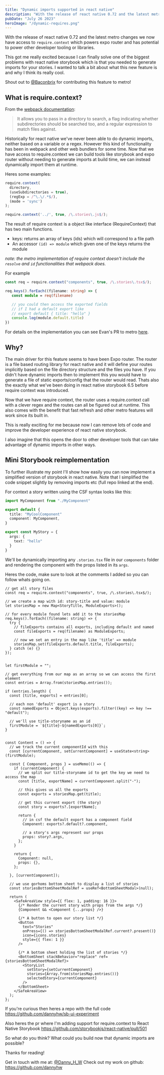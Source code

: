 ```yaml
---
title: "Dynamic imports supported in react native"
description: "With the release of react native 0.72 and the latest metro changes we now have access to `require.context` which powers expo router and has potential to power other developer tooling or libraries."
pubDate: "July 26 2023"
heroImage: "/dynamic-requires.png"
---
```


With the release of react native 0.72 and the latest metro changes we now have access to `require.context` which powers expo router and has potential to power other developer tooling or libraries.

This got me really excited because I can finally solve one of the biggest problems with react native storybook which is that you needed to generate imports for your stories. I wanted to talk a bit about what this new feature is and why I think its really cool.

Shout out to [@Baconbrix](https://twitter.com/Baconbrix) for contributing this feature to metro!

## What is require.context?

From the [webpack documentation](https://webpack.js.org/guides/dependency-management/#requirecontext):
> It allows you to pass in a directory to search, a flag indicating whether subdirectories should be searched too, and a regular expression to match files against.

Historically for react native we've never been able to do dynamic imports, neither based on a variable or a regex. However this kind of functionality has been in webpack and other web bundlers for some time. Now that we have access to require.context we can build tools like storybook and expo router without needing to generate imports at build time, we can instead dynamically import them at runtime.

Heres some examples:

```javascript
require.context(
  directory,
  (useSubdirectories = true),
  (regExp = /^\.\/.*$/),
  (mode = 'sync')
);
```

```javascript
require.context('../', true, /\.stories\.js$/);
```


The result of require context is a object like interface (RequireContext) that has two main functions.

- keys: returns an array of keys (ids) which will correspond to a file path
- An accessor `(id) => module` which given one of the keys returns the module

*note: the metro implementation of require context doesn't include the `resolve` and `id` functionalities that webpack does.*

For example

```ts
const req = require.context("components", true, /\.stories\.tsx$/);

req.keys().forEach((filename: string) => {
   const module = req(filename)

   // you could then access the exported fields
   // if I had a default export like
   // export default { title: "hello" }
   console.log(module.default.title)
})
```

For details on the implementation you can see Evan's PR to metro [here](https://github.com/facebook/metro/pull/822).

## Why?

The main driver for this feature seems to have been Expo router. The router is a file based routing library for react native and it will define your routes implicitly based on the file directory structure and the files you have. If you didn't have dynamic imports then to implement this you would have to generate a file of static exports/config that the router would read. Thats also the exactly what we've been doing in react native storybook 6.5 before require context was introduced.

Now that we have require context, the router uses a require.context call with a clever regex and the routes can all be figured out at runtime. This also comes with the benefit that fast refresh and other metro features will work since its built in.

This is really exciting for me because now I can remove lots of code and improve the developer experience of react native storybook.

I also imagine that this opens the door to other developer tools that can take advantage of dynamic imports in other ways.

## Mini Storybook reimplementation

To further illustrate my point I'll show how easily you can now implement a simplified version of storybook in react native. Note that I simplified the code snippet slightly by removing imports etc (full repo linked at the end).

For context a story written using the CSF syntax looks like this:

```ts
import MyComponent from "./MyComponent"

export default {
  title: "MyCoolComponent"
  component: MyComponent,
}

export const MyStory = {
  args: {
    text: "hello"
  }
}
```

We'll be dynamically importing any `.stories.tsx` file in our `components` folder and rendering the component with the props listed in its `args`.

Heres the code, make sure to look at the comments I added so you can follow whats going on.

```tsx
// get all story files
const req = require.context("components", true, /\.stories\.tsx$/);

// we create a map with id: story-title and value: module
let storiesMap = new Map<StoryTitle, ModuleExports>();

// for every module found lets add it to the storiesMap
req.keys().forEach((filename: string) => {
  try {
    // fileExports contains all exports, including default and named
    const fileExports = req(filename) as ModuleExports;

	// now we set an entry in the map like 'title' => module
    storiesMap.set(fileExports.default.title, fileExports);
  } catch (e) {}
});


let firstModule = "";

// get everything from our map as an array so we can access the first element
const entries = Array.from(storiesMap.entries());

if (entries.length) {
  const [title, exports] = entries[0];

  // each non 'default' export is a story
  const namedExports = Object.keys(exports).filter((key) => key !== "default");

  // we'll use title-storyname as an id
  firstModule = `${title}-${namedExports[0]}`;
}


const Content = () => {
  // we track the current componentId with this
  const [currentComponent, setCurrentComponent] = useState<string>(firstModule);

  const { Component, props } = useMemo(() => {
    if (currentComponent) {
      // we split our title-storyname id to get the key we need to access the map
      const [title, exportName] = currentComponent.split("-");

      // this gives us all the exports
      const exports = storiesMap.get(title);

      // get this current export (the story)
      const story = exports?.[exportName];

      return {
        // in csf the default export has a component field
        Component: exports?.default?.component,

        // a story's args represent our props
        props: story?.args,
      };
    }

    return {
      Component: null,
      props: {},
    };

  }, [currentComponent]);

  // we use gorhoms bottom sheet to display a list of stories
  const storiesBottomSheetModalRef = useRef<BottomSheetModal>(null);

  return (
    <SafeAreaView style={{ flex: 1, padding: 16 }}>
      {/* Render the current story with props from the args */}
      {Component && <Component {...props} />}

      {/* A button to open our story list */}
      <Button
        text="Stories"
        onPress={() => storiesBottomSheetModalRef.current?.present()}
        icon={icons.stories}
        style={{ flex: 1 }}
      />

	  {/* A bottom sheet holding the list of stories */}
      <BottomSheet stackBehavior="replace" ref={storiesBottomSheetModalRef}>
        <StoryList
          setStory={setCurrentComponent}
          stories={Array.from(storiesMap.entries())}
          selectedStory={currentComponent}
        />
      </BottomSheet>
    </SafeAreaView>
  );
};

```


If you're curious then heres a repo with the full code https://github.com/dannyhw/sb-ui-experiment

Also heres the pr where I'm adding support for require.context to React Native Storybook https://github.com/storybookjs/react-native/pull/501

So what do you think? What could you build now that dynamic imports are possible?

Thanks for reading!

Get in touch with me at: [@Danny_H_W](https://twitter.com/Danny_H_W)
Check out my work on github: https://github.com/dannyhw
